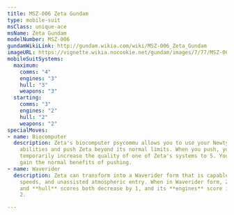 ```yaml
---
title: MSZ-006 Zeta Gundam
type: mobile-suit
msClass: unique-ace
msName: Zeta Gundam
modelNumber: MSZ-006
gundamWikiLink: http://gundam.wikia.com/wiki/MSZ-006_Zeta_Gundam
imageURL: https://vignette.wikia.nocookie.net/gundam/images/7/77/MSZ-006_-_Zeta_Gundam_-_Front_View.jpg
mobileSuitSystems:
  maximum:
    comms: "4"
    engines: "3"
    hull: "3"
    weapons: "3"
  starting:
    comms: "3"
    engines: "2"
    hull: "2"
    weapons: "2"
specialMoves:
- name: Biocomputer
  description: Zeta's biocomputer psycommu allows you to use your Newtype
    abilities and push Zeta beyond its normal limits. When you push, you can
    temporarily increase the quality of one of Zeta's systems to 5. You still
    gain the normal benefits of pushing.
- name: Waverider
  description: Zeta can transform into a Waverider form that is capable of higher
    speeds, and unassisted atmospheric entry. When in Waverider form, Zeta's **weapons**
    and **hull** scores both decrease by 1, and its **engines** score increases by
    2.

---
```


